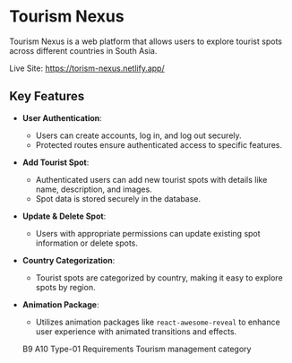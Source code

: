 # Tourism Nexus

Tourism Nexus is a web platform that allows users to explore tourist spots across different countries in South Asia.

Live Site: https://torism-nexus.netlify.app/

## Key Features

- **User Authentication**:

  - Users can create accounts, log in, and log out securely.
  - Protected routes ensure authenticated access to specific features.

- **Add Tourist Spot**:

  - Authenticated users can add new tourist spots with details like name, description, and images.
  - Spot data is stored securely in the database.

- **Update & Delete Spot**:

  - Users with appropriate permissions can update existing spot information or delete spots.

- **Country Categorization**:

  - Tourist spots are categorized by country, making it easy to explore spots by region.

- **Animation Package**:

  - Utilizes animation packages like `react-awesome-reveal` to enhance user experience with animated transitions and effects.

  B9 A10 Type-01 Requirements
  Tourism management category
